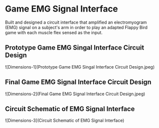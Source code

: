 # Game EMG Signal Interface

Built and designed a circuit interface that amplified an electromyogram (EMG) signal on a subject's arm in order to play an adapted Flappy Bird game with each muscle flex sensed as the input.

## Prototype Game EMG Singal Interface Circuit Design
![Dimensions-1](Prototype Game EMG Singal Interface Circuit Design.jpeg)

## Final Game EMG Signal Interface Circuit Design
![Dimensions-2](Final Game EMG Signal Interface Circuit Design.jpeg)

## Circuit Schematic of EMG Signal Interface
![Dimensions-3](Circuit Schematic of EMG Signal Interface)
